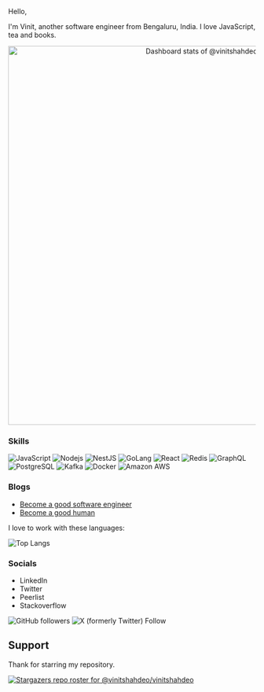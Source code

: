 Hello,

I'm Vinit, another software engineer from Bengaluru, India. I love JavaScript, tea and books.

<!-- Copy-paste in your Readme.md file -->

<a href="https://next.ossinsight.io/widgets/official/compose-user-dashboard-stats?user_id=20594326" target="_blank" style="display: block" align="center">
  <picture>
    <source media="(prefers-color-scheme: dark)" srcset="https://next.ossinsight.io/widgets/official/compose-user-dashboard-stats/thumbnail.png?user_id=20594326&image_size=auto&color_scheme=dark" width="771" height="auto">
    <img alt="Dashboard stats of @vinitshahdeo" src="https://next.ossinsight.io/widgets/official/compose-user-dashboard-stats/thumbnail.png?user_id=20594326&image_size=auto&color_scheme=light" width="771" height="auto">
  </picture>
</a>

<!-- Made with [OSS Insight](https://ossinsight.io/) -->

### Skills


![JavaScript](https://img.shields.io/badge/React-red?logo=react&logoColor=black)
![Nodejs](https://img.shields.io/badge/Node.js-43853D?logo=node.js&logoColor=white)
![NestJS](https://img.shields.io/badge/-NestJS-ea2845?logo=nestjs&logoColor=white)
![GoLang](https://img.shields.io/badge/-Golang-00ADD8?logo=go&logoColor=white)
![React](https://img.shields.io/badge/React-20232A?logo=react&logoColor=61DAFB)
![Redis](https://img.shields.io/badge/redis-%23DD0031.svg?logo=redis&logoColor=white)
![GraphQL](https://img.shields.io/badge/-GraphQL-E10098?logo=graphql)
![PostgreSQL](https://img.shields.io/badge/PostgreSQL-316192?logo=postgresql&logoColor=white)
![Kafka](https://img.shields.io/badge/-Kafka-231F20?logo=apache-kafka&logoColor=white)
![Docker](https://img.shields.io/badge/-Docker-2496ED?logo=docker&logoColor=white)
![Amazon AWS](https://img.shields.io/badge/Amazon%20AWS-232F3E?logo=amazon-aws)

### Blogs

- [Become a good software engineer](https://vinitshahde.dev/)
- [Become a good human](https://vinitshahde.dev/blog)

I love to work with these languages:

![Top Langs](https://github-readme-stats.vercel.app/api/top-langs/?username=vinitshahdeo&hide_progress=true)

### Socials

- LinkedIn
- Twitter
- Peerlist
- Stackoverflow

![GitHub followers](https://img.shields.io/github/followers/vinitshahdeo) ![X (formerly Twitter) Follow](https://img.shields.io/twitter/follow/vinit_shahdeo)

## Support

Thank for starring my repository. 

[![Stargazers repo roster for @vinitshahdeo/vinitshahdeo](https://reporoster.com/stars/dark/vinitshahdeo/vinitshahdeo)](https://github.com/vinitshahdeo/vinitshahdeo/stargazers)


